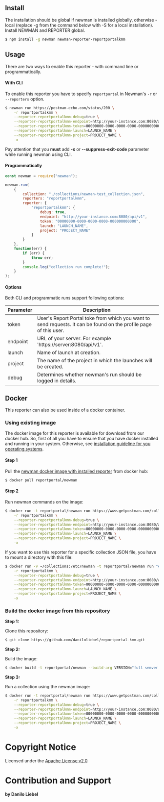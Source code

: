 ## Install

The installation should be global if newman is installed globally, otherwise - local (replace -g from the command below with -S for a local installation).
Install NEWMAN and REPORTER global.
```bash
$ npm install -g newman newman-reporter-reportportalkmm
```

## Usage

There are two ways to enable this reporter - with command line or programmatically.

#### With CLI

To enable this reporter you have to specify `reportportal` in Newman's `-r` or `--reporters` option.

```bash
$ newman run https://postman-echo.com/status/200 \
    -r reportportalkmm \
    --reporter-reportportalkmm-debug=true \
    --reporter-reportportalkmm-endpoint=http://your-instance.com:8080/api/v1 \
    --reporter-reportportalkmm-token=00000000-0000-0000-0000-000000000000 \
    --reporter-reportportalkmm-launch=LAUNCH_NAME \
    --reporter-reportportalkmm-project=PROJECT_NAME \
    -x
```

Pay attention that you **must** add **-x** or **--suppress-exit-code** parameter while running newman using CLI.

#### Programmatically

```javascript
const newman = require("newman");

newman.run(
    {
        collection: "./collections/newman-test_collection.json",
        reporters: "reportportalkmm",
        reporter: {
            "reportportalkmm": {
                debug: true,
                endpoint: "http://your-instance.com:8080/api/v1",
                token: "00000000-0000-0000-0000-000000000000",
                launch: "LAUNCH_NAME",
                project: "PROJECT_NAME"
            }
        }
    },
    function(err) {
        if (err) {
            throw err;
        }
        console.log("collection run complete!");
    }
);
```

#### Options

Both CLI and programmatic runs support following options:

| Parameter | Description                                                                                                       |
| --------- | ----------------------------------------------------------------------------------------------------------------- |
| token     | User's Report Portal toke from which you want to send requests. It can be found on the profile page of this user. |
| endpoint  | URL of your server. For example 'https://server:8080/api/v1'.                                                     |
| launch    | Name of launch at creation.                                                                                       |
| project   | The name of the project in which the launches will be created.                                                    |
| debug     | Determines whether newman's run should be logged in details.                                                      |

## Docker

This reporter can also be used inside of a docker container.

### Using existing image

The docker image for this reporter is available for download from our docker hub. So, first of all you have to ensure that you have docker installed and running in your system. Otherwise, see <a href="https://docs.docker.com/installation/" target="_blank">installation guideline for
you operating systems</a>.

#### Step 1

Pull the <a href="https://hub.docker.com/r/reportportal/newman" target="_blank">newman docker image with installed reporter</a> from docker hub:

```console
$ docker pull reportportal/newman
```

#### Step 2

Run newman commands on the image:

```bash
$ docker run -t reportportal/newman run https://www.getpostman.com/collections/8a0c9bc08f062d12dcda \
    -r reportportalkmm \
    --reporter-reportportalkmm-debug=true \
    --reporter-reportportalkmm-endpoint=http://your-instance.com:8080/api/v1 \
    --reporter-reportportalkmm-token=00000000-0000-0000-0000-000000000000 \
    --reporter-reportportalkmm-launch=LAUNCH_NAME \
    --reporter-reportportalkmm-project=PROJECT_NAME \
    -x
```

If you want to use this reporter for a specific collection JSON file, you have to mount a directory with this file:

```bash
$ docker run -v ~/collections:/etc/newman -t reportportal/newman run "example_postman-collection.json" \
    -r reportportalkmm \
    --reporter-reportportalkmm-debug=true \
    --reporter-reportportalkmm-endpoint=http://your-instance.com:8080/api/v1 \
    --reporter-reportportalkmm-token=00000000-0000-0000-0000-000000000000 \
    --reporter-reportportalkmm-launch=LAUNCH_NAME \
    --reporter-reportportalkmm-project=PROJECT_NAME \
    -x
```

### Build the docker image from this repository

**Step 1:**

Clone this repository:

```bash
$ git clone https://github.com/daniloliebel/reportportal-kmm.git
```

**Step 2:**

Build the image:

```bash
$ docker build -t reportportal/newman --build-arg VERSION="full semver version".
```

**Step 3:**

Run a collection using the newman image:

```bash
$ docker run -t reportportal/newman run https://www.getpostman.com/collections/8a0c9bc08f062d12dcda \
    -r reportportalkmm \
    --reporter-reportportalkmm-debug=true \
    --reporter-reportportalkmm-endpoint=http://your-instance.com:8080/api/v1 \
    --reporter-reportportalkmm-token=00000000-0000-0000-0000-000000000000 \
    --reporter-reportportalkmm-launch=LAUNCH_NAME \
    --reporter-reportportalkmm-project=PROJECT_NAME \
    -x
```

# Copyright Notice

Licensed under the [Apache License v2.0](LICENSE)

# Contribution and Support

**by Danilo Liebel**
